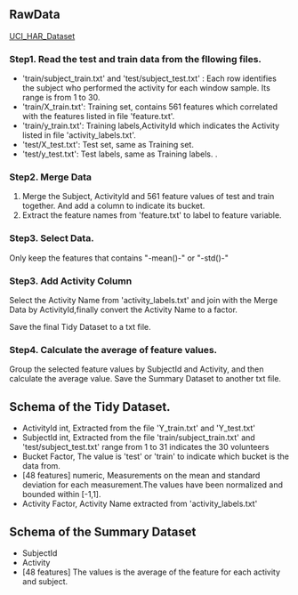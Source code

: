 ## RawData
[UCI_HAR_Dataset](https://d396qusza40orc.cloudfront.net/getdata%2Fprojectfiles%2FUCI%20HAR%20Dataset.zip)

### Step1. Read the test and train data from the fllowing files. 
- 'train/subject_train.txt' and 'test/subject_test.txt' : Each row identifies the subject who performed the activity for each window sample. Its range is from 1 to 30. 
- 'train/X_train.txt': Training set, contains 561 features which correlated with the features listed in file 'feature.txt'.
- 'train/y_train.txt': Training labels,ActivityId which indicates the Activity listed in file 'activity_labels.txt'.
- 'test/X_test.txt': Test set, same as Training set. 
- 'test/y_test.txt': Test labels, same as Training labels. .

### Step2. Merge Data
1. Merge the Subject, ActivityId and 561 feature values of test and train together. And add a column to indicate its bucket. 
2. Extract the feature names from 'feature.txt' to label to feature variable. 

### Step3. Select Data.
Only keep the features that contains "-mean()-" or "-std()-"

### Step3. Add Activity Column
Select the Activity Name from 'activity_labels.txt' and join with the Merge Data by ActivityId,finally convert the Activity Name to a factor. 

Save the final Tidy Dataset to a txt file. 

### Step4. Calculate the average of feature values.
Group the selected feature values by SubjectId and Activity, and then calculate the average value. 
Save the Summary Dataset to another txt file. 

## Schema of the Tidy Dataset. 
* ActivityId  int,  Extracted from the file 'Y_train.txt' and 'Y_test.txt'
* SubjectId   int,  Extracted from the file 'train/subject_train.txt' and 'test/subject_test.txt' range from 1 to 31 indicates the 30 volunteers
* Bucket      Factor, The value is 'test' or 'train' to indicate which bucket is the data from. 
* [48 features] numeric, Measurements on the mean and standard deviation for each measurement.The values have been normalized and bounded within [-1,1].
* Activity     Factor, Activity Name extracted from 'activity_labels.txt'

## Schema of the Summary Dataset
* SubjectId     
* Activity
* [48 features] The values is the average of the feature for each activity and subject. 


